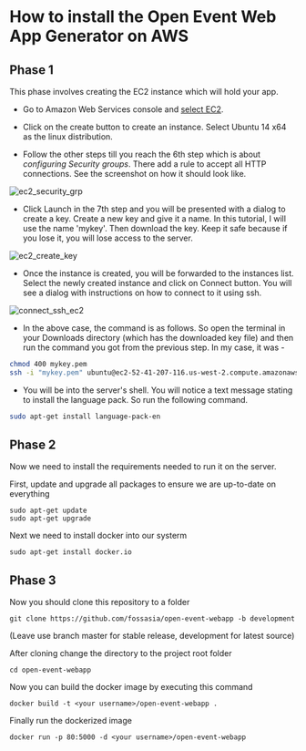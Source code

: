 # How to install the Open Event Web App Generator on AWS

## Phase 1

This phase involves creating the EC2 instance which will hold your app.

* Go to Amazon Web Services console and [select EC2](https://console.aws.amazon.com/ec2/).

* Click on the create button to create an instance. Select Ubuntu 14 x64 as the linux distribution.

* Follow the other steps till you reach the 6th step which is about *configuring Security groups*. There add a rule to accept all HTTP connections. See the screenshot on how
it should look like.

![ec2_security_grp](https://cloud.githubusercontent.com/assets/4047597/17800591/25add494-6602-11e6-9667-437c1626e745.png)

* Click Launch in the 7th step and you will be presented with a dialog to create a key. Create a new key and give it a name. In this tutorial, I will use the name 'mykey'.
Then download the key. Keep it safe because if you lose it, you will lose access to the server.

![ec2_create_key](https://cloud.githubusercontent.com/assets/4047597/17800590/256db530-6602-11e6-9256-30a2e7463148.png)

* Once the instance is created, you will be forwarded to the instances list. Select the newly created instance and click on Connect button. You will see a dialog with instructions on how to connect to it using ssh.

![connect_ssh_ec2](https://cloud.githubusercontent.com/assets/4047597/17800592/25e77262-6602-11e6-8acd-6bd352a30950.png)

* In the above case, the command is as follows. So open the terminal in your Downloads directory (which has the downloaded key file) and then run the command you got from the
previous step. In my case, it was -

```sh
chmod 400 mykey.pem
ssh -i "mykey.pem" ubuntu@ec2-52-41-207-116.us-west-2.compute.amazonaws.com
```

* You will be into the server's shell. You will notice a text message stating to install the language pack. So run the following command.

```sh
sudo apt-get install language-pack-en
```

## Phase 2 
Now we need to install the requirements needed to run it on the server. 

First, update and upgrade all packages to ensure we are up-to-date on everything 

```shell
sudo apt-get update
sudo apt-get upgrade
```

Next we need to install docker into our systerm

```shell
sudo apt-get install docker.io
```


## Phase 3 

Now you should clone this repository to a folder 

```shell
git clone https://github.com/fossasia/open-event-webapp -b development
```
(Leave use branch master for stable release, development for latest source) 

After cloning change the directory to the project root folder

```shell
cd open-event-webapp
```
Now you can build the docker image by executing this command
```shell
docker build -t <your username>/open-event-webapp .
```
Finally run the dockerized image

```shell
docker run -p 80:5000 -d <your username>/open-event-webapp

```
